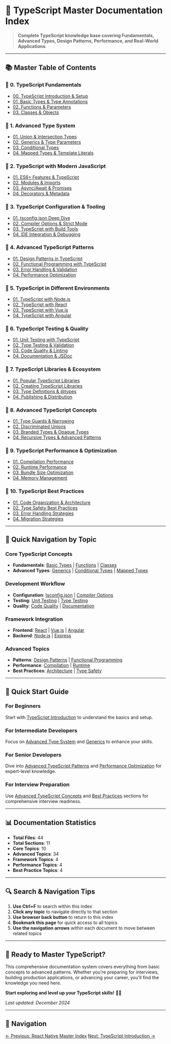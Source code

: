 # 📘 **TypeScript Master Documentation Index**

> **Complete TypeScript knowledge base covering Fundamentals, Advanced Types, Design Patterns, Performance, and Real-World Applications**

<link rel="stylesheet" href="../common-styles.css">

---

## 📚 **Master Table of Contents**

### 🔹 **0. TypeScript Fundamentals**
- [00. TypeScript Introduction & Setup](00-TypeScript-Fundamentals/00-TypeScript-Introduction-Setup.md)
- [01. Basic Types & Type Annotations](00-TypeScript-Fundamentals/01-Basic-Types-Type-Annotations.md)
- [02. Functions & Parameters](00-TypeScript-Fundamentals/02-Functions-Parameters.md)
- [03. Classes & Objects](00-TypeScript-Fundamentals/03-Classes-Objects.md)

### 🔹 **1. Advanced Type System**
- [01. Union & Intersection Types](01-Advanced-Type-System/01-Union-Intersection-Types.md)
- [02. Generics & Type Parameters](01-Advanced-Type-System/02-Generics-Type-Parameters.md)
- [03. Conditional Types](01-Advanced-Type-System/03-Conditional-Types.md)
- [04. Mapped Types & Template Literals](01-Advanced-Type-System/04-Mapped-Types-Template-Literals.md)

### 🔹 **2. TypeScript with Modern JavaScript**
- [01. ES6+ Features & TypeScript](02-TypeScript-Modern-JavaScript/01-ES6-Features-TypeScript.md)
- [02. Modules & Imports](02-TypeScript-Modern-JavaScript/02-Modules-Imports.md)
- [03. Async/Await & Promises](02-TypeScript-Modern-JavaScript/03-Async-Await-Promises.md)
- [04. Decorators & Metadata](02-TypeScript-Modern-JavaScript/04-Decorators-Metadata.md)

### 🔹 **3. TypeScript Configuration & Tooling**
- [01. tsconfig.json Deep Dive](03-TypeScript-Configuration-Tooling/01-tsconfig-json-Deep-Dive.md)
- [02. Compiler Options & Strict Mode](03-TypeScript-Configuration-Tooling/02-Compiler-Options-Strict-Mode.md)
- [03. TypeScript with Build Tools](03-TypeScript-Configuration-Tooling/03-TypeScript-Build-Tools.md)
- [04. IDE Integration & Debugging](03-TypeScript-Configuration-Tooling/04-IDE-Integration-Debugging.md)

### 🔹 **4. Advanced TypeScript Patterns**
- [01. Design Patterns in TypeScript](04-Advanced-TypeScript-Patterns/01-Design-Patterns-TypeScript.md)
- [02. Functional Programming with TypeScript](04-Advanced-TypeScript-Patterns/02-Functional-Programming-TypeScript.md)
- [03. Error Handling & Validation](04-Advanced-TypeScript-Patterns/03-Error-Handling-Validation.md)
- [04. Performance Optimization](04-Advanced-TypeScript-Patterns/04-Performance-Optimization.md)

### 🔹 **5. TypeScript in Different Environments**
- [01. TypeScript with Node.js](05-TypeScript-Different-Environments/01-TypeScript-Nodejs.md)
- [02. TypeScript with React](05-TypeScript-Different-Environments/02-TypeScript-React.md)
- [03. TypeScript with Vue.js](05-TypeScript-Different-Environments/03-TypeScript-Vuejs.md)
- [04. TypeScript with Angular](05-TypeScript-Different-Environments/04-TypeScript-Angular.md)

### 🔹 **6. TypeScript Testing & Quality**
- [01. Unit Testing with TypeScript](06-TypeScript-Testing-Quality/01-Unit-Testing-TypeScript.md)
- [02. Type Testing & Validation](06-TypeScript-Testing-Quality/02-Type-Testing-Validation.md)
- [03. Code Quality & Linting](06-TypeScript-Testing-Quality/03-Code-Quality-Linting.md)
- [04. Documentation & JSDoc](06-TypeScript-Testing-Quality/04-Documentation-JSDoc.md)

### 🔹 **7. TypeScript Libraries & Ecosystem**
- [01. Popular TypeScript Libraries](07-TypeScript-Libraries-Ecosystem/01-Popular-TypeScript-Libraries.md)
- [02. Creating TypeScript Libraries](07-TypeScript-Libraries-Ecosystem/02-Creating-TypeScript-Libraries.md)
- [03. Type Definitions & @types](07-TypeScript-Libraries-Ecosystem/03-Type-Definitions-types.md)
- [04. Publishing & Distribution](07-TypeScript-Libraries-Ecosystem/04-Publishing-Distribution.md)

### 🔹 **8. Advanced TypeScript Concepts**
- [01. Type Guards & Narrowing](08-Advanced-TypeScript-Concepts/01-Type-Guards-Narrowing.md)
- [02. Discriminated Unions](08-Advanced-TypeScript-Concepts/02-Discriminated-Unions.md)
- [03. Branded Types & Opaque Types](08-Advanced-TypeScript-Concepts/03-Branded-Types-Opaque-Types.md)
- [04. Recursive Types & Advanced Patterns](08-Advanced-TypeScript-Concepts/04-Recursive-Types-Advanced-Patterns.md)

### 🔹 **9. TypeScript Performance & Optimization**
- [01. Compilation Performance](09-TypeScript-Performance-Optimization/01-Compilation-Performance.md)
- [02. Runtime Performance](09-TypeScript-Performance-Optimization/02-Runtime-Performance.md)
- [03. Bundle Size Optimization](09-TypeScript-Performance-Optimization/03-Bundle-Size-Optimization.md)
- [04. Memory Management](09-TypeScript-Performance-Optimization/04-Memory-Management.md)

### 🔹 **10. TypeScript Best Practices**
- [01. Code Organization & Architecture](10-TypeScript-Best-Practices/01-Code-Organization-Architecture.md)
- [02. Type Safety Best Practices](10-TypeScript-Best-Practices/02-Type-Safety-Best-Practices.md)
- [03. Error Handling Strategies](10-TypeScript-Best-Practices/03-Error-Handling-Strategies.md)
- [04. Migration Strategies](10-TypeScript-Best-Practices/04-Migration-Strategies.md)

---

## 🎯 **Quick Navigation by Topic**

### **Core TypeScript Concepts**
- **Fundamentals**: [Basic Types](00-TypeScript-Fundamentals/01-Basic-Types-Type-Annotations.md) | [Functions](00-TypeScript-Fundamentals/02-Functions-Parameters.md) | [Classes](00-TypeScript-Fundamentals/03-Classes-Objects.md)
- **Advanced Types**: [Generics](01-Advanced-Type-System/02-Generics-Type-Parameters.md) | [Conditional Types](01-Advanced-Type-System/03-Conditional-Types.md) | [Mapped Types](01-Advanced-Type-System/04-Mapped-Types-Template-Literals.md)

### **Development Workflow**
- **Configuration**: [tsconfig.json](03-TypeScript-Configuration-Tooling/01-tsconfig-json-Deep-Dive.md) | [Compiler Options](03-TypeScript-Configuration-Tooling/02-Compiler-Options-Strict-Mode.md)
- **Testing**: [Unit Testing](06-TypeScript-Testing-Quality/01-Unit-Testing-TypeScript.md) | [Type Testing](06-TypeScript-Testing-Quality/02-Type-Testing-Validation.md)
- **Quality**: [Code Quality](06-TypeScript-Testing-Quality/03-Code-Quality-Linting.md) | [Documentation](06-TypeScript-Testing-Quality/04-Documentation-JSDoc.md)

### **Framework Integration**
- **Frontend**: [React](05-TypeScript-Different-Environments/02-TypeScript-React.md) | [Vue.js](05-TypeScript-Different-Environments/03-TypeScript-Vuejs.md) | [Angular](05-TypeScript-Different-Environments/04-TypeScript-Angular.md)
- **Backend**: [Node.js](05-TypeScript-Different-Environments/01-TypeScript-Nodejs.md) | [Express](05-TypeScript-Different-Environments/01-TypeScript-Nodejs.md)

### **Advanced Topics**
- **Patterns**: [Design Patterns](04-Advanced-TypeScript-Patterns/01-Design-Patterns-TypeScript.md) | [Functional Programming](04-Advanced-TypeScript-Patterns/02-Functional-Programming-TypeScript.md)
- **Performance**: [Compilation](09-TypeScript-Performance-Optimization/01-Compilation-Performance.md) | [Runtime](09-TypeScript-Performance-Optimization/02-Runtime-Performance.md)
- **Best Practices**: [Architecture](10-TypeScript-Best-Practices/01-Code-Organization-Architecture.md) | [Type Safety](10-TypeScript-Best-Practices/02-Type-Safety-Best-Practices.md)

---

## 🚀 **Quick Start Guide**

### **For Beginners**
Start with [TypeScript Introduction](00-TypeScript-Fundamentals/00-TypeScript-Introduction-Setup.md) to understand the basics and setup.

### **For Intermediate Developers**
Focus on [Advanced Type System](01-Advanced-Type-System/01-Union-Intersection-Types.md) and [Generics](01-Advanced-Type-System/02-Generics-Type-Parameters.md) to enhance your skills.

### **For Senior Developers**
Dive into [Advanced TypeScript Patterns](04-Advanced-TypeScript-Patterns/01-Design-Patterns-TypeScript.md) and [Performance Optimization](09-TypeScript-Performance-Optimization/01-Compilation-Performance.md) for expert-level knowledge.

### **For Interview Preparation**
Use [Advanced TypeScript Concepts](08-Advanced-TypeScript-Concepts/01-Type-Guards-Narrowing.md) and [Best Practices](10-TypeScript-Best-Practices/01-Code-Organization-Architecture.md) sections for comprehensive interview readiness.

---

## 📊 **Documentation Statistics**

- **Total Files**: 44
- **Total Sections**: 11
- **Core Topics**: 10
- **Advanced Topics**: 34
- **Framework Topics**: 4
- **Performance Topics**: 4
- **Best Practice Topics**: 4

---

## 🔍 **Search & Navigation Tips**

1. **Use Ctrl+F** to search within this index
2. **Click any topic** to navigate directly to that section
3. **Use browser back button** to return to this index
4. **Bookmark this page** for quick access to all topics
5. **Use the navigation arrows** within each document to move between related topics

---

## 🎯 **Ready to Master TypeScript?**

This comprehensive documentation system covers everything from basic concepts to advanced patterns. Whether you're preparing for interviews, building production applications, or advancing your career, you'll find the knowledge you need here.

**Start exploring and level up your TypeScript skills!** 🚀✨

*Last updated: December 2024*

---

## 🧭 Navigation

<div class="navigation">
  <a href="../React Native/React-Native.md" class="nav-button">← Previous: React Native Master Index</a>
  <a href="00-TypeScript-Fundamentals/00-TypeScript-Introduction-Setup.md" class="nav-button">Next: TypeScript Introduction →</a>
</div>

